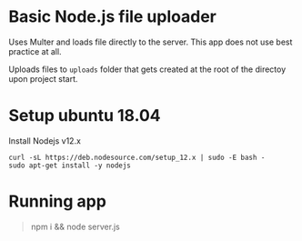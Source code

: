 # Basic Node.js file uploader

Uses Multer and loads file directly to the server. This app does not use best practice at all.

Uploads files to `uploads` folder that gets created at the root of the directoy upon project start.

# Setup ubuntu 18.04

Install Nodejs v12.x
```
curl -sL https://deb.nodesource.com/setup_12.x | sudo -E bash -
sudo apt-get install -y nodejs
```

# Running app

> npm i && node server.js
